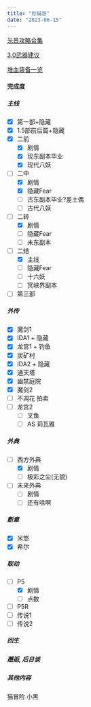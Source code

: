 ```yaml
---
title: "你猫游"
date: "2023-06-15"
---
```


[光景攻略合集](https://www.taptap.cn/moment/322514233717688465)

[3.0武器建议](https://www.taptap.cn/moment/415171918870613519)

[堆血装备一览](https://www.taptap.cn/moment/415146927236057584)

#### 完成度

##### 主线
- [x] 第一部+隐藏
- [x] 1.5部前后篇+隐藏
- [x] 二前
    - [x] 剧情
    - [x] 现东副本毕业
    - [x] 现代八妖
- [ ] 二中
    - [x] 剧情
    - [x] 隐藏Fear
    - [ ] 古东副本毕业?差土偶
    - [ ] 古代八妖
- [ ] 二转
    - [x] 剧情
    - [ ] 隐藏Fear
    - [ ] 未东副本
- [ ] 二结
    - [x] 主线
    - [ ] 隐藏Fear
    - [ ] 十六妖
    - [ ] 冥峡界副本
- [ ] 第三部

##### 外传
- [x] 魔剑1
- [x] IDA1 + 隐藏
- [x] 龙宫1 + 钓鱼
- [x] 炭矿村
- [x] IDA2 + 隐藏
- [x] 通天塔
- [x] 幽禁庭院
- [x] 魔剑2
- [ ] 不凋花 拍卖
- [ ] 龙宫2
    - [ ] 叉鱼
    - [ ] AS 莉瓦雅

##### 外典
- [ ] 西方外典
    - [x] 剧情
    - [ ] 极彩之尘(无貌)
- [ ] 未来外典
    - [ ] 剧情
    - [ ] 还有啥啊

##### 断章
- [x] 米悠
- [x] 希尔

##### 联动
- [ ] P5
    - [x] 剧情
    - [ ] 点数
- [ ] P5R
- [ ] 传说1
- [ ] 传说2

##### 回生

##### 邂逅, 后日谈

##### 其他内容
猫冒险
小黑